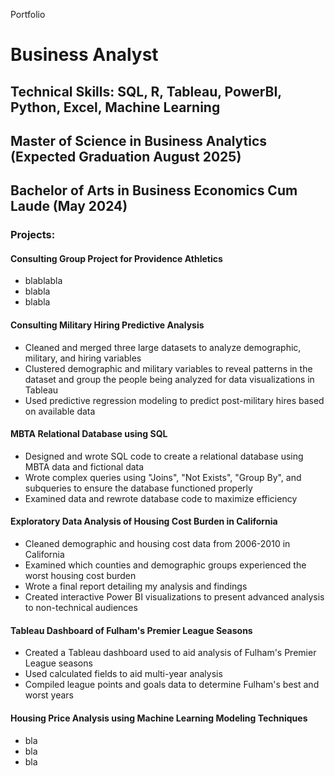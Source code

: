  Portfolio

# Business Analyst

## Technical Skills: SQL, R, Tableau, PowerBI, Python, Excel, Machine Learning

## Master of Science in Business Analytics (Expected Graduation August 2025)
## Bachelor of Arts in Business Economics Cum Laude (May 2024)

### Projects:
#### Consulting Group Project for Providence Athletics
- blablabla
- blabla
- blabla

#### Consulting Military Hiring Predictive Analysis
- Cleaned and merged three large datasets to analyze demographic, military, and hiring variables
- Clustered demographic and military variables to reveal patterns in the dataset and group the people being analyzed for data visualizations in Tableau
- Used predictive regression modeling to predict post-military hires based on available data

#### MBTA Relational Database using SQL
- Designed and wrote SQL code to create a relational database using MBTA data and fictional data
- Wrote complex queries using "Joins", "Not Exists", "Group By", and subqueries to ensure the database functioned properly
- Examined data and rewrote database code to maximize efficiency

#### Exploratory Data Analysis of Housing Cost Burden in California
- Cleaned demographic and housing cost data from 2006-2010 in California
- Examined which counties and demographic groups experienced the worst housing cost burden
- Wrote a final report detailing my analysis and findings
- Created interactive Power BI visualizations to present advanced analysis to non-technical audiences

#### Tableau Dashboard of Fulham's Premier League Seasons
- Created a Tableau dashboard used to aid analysis of Fulham's Premier League seasons
- Used calculated fields to aid multi-year analysis
- Compiled league points and goals data to determine Fulham's best and worst years

#### Housing Price Analysis using Machine Learning Modeling Techniques
- bla
- bla
- bla


